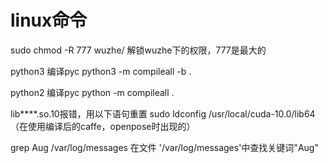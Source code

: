 # linux命令

sudo chmod -R 777 wuzhe/  解锁wuzhe下的权限，777是最大的

python3 编译pyc python3 -m compileall -b .

python2 编译pyc python -m compileall .

lib****.so.10报错，用以下语句重置  sudo ldconfig /usr/local/cuda-10.0/lib64 （在使用编译后的caffe，openpose时出现的）

grep Aug /var/log/messages 在文件 '/var/log/messages'中查找关键词"Aug" 
